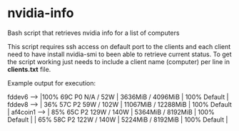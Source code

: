 # nvidia-info
Bash script that retrieves nvidia info for a list of computers

This script requires ssh access on default port to the clients and each client need to have install nvidia-smi to been able to retrieve current status. To get the script working just needs to include a client name (computer) per line in <b>clients.txt</b> file.

Example output for execution:

fddev6 -->
|100%   69C    P0    N/A /  52W |   3636MiB /  4096MiB |    100%      Default |
fddev8 -->
| 36%   57C    P2    59W / 102W |  11067MiB / 12288MiB |    100%      Default |
af4coin1 -->
| 85%   65C    P2   129W / 140W |   5364MiB /  8192MiB |    100%      Default |
| 65%   58C    P2   122W / 140W |   5224MiB /  8192MiB |    100%      Default |
